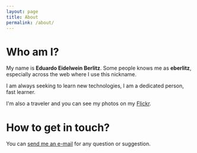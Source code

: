 ```yaml
---
layout: page
title: About
permalink: /about/
---
```


Who am I?
=========

My name is **Eduardo Eidelwein Berlitz**. Some people knows me as **eberlitz**, especially across the web where I use this nickname.

I am always seeking to learn new technologies, I am a dedicated person, fast learner.

I'm also a traveler and you can see my photos on my [Flickr](https://www.flickr.com/photos/eberlitz/).

How to get in touch?
====================

You can [send me an e-mail](mailto:eberlitz@gmail.com) for any question or suggestion.











